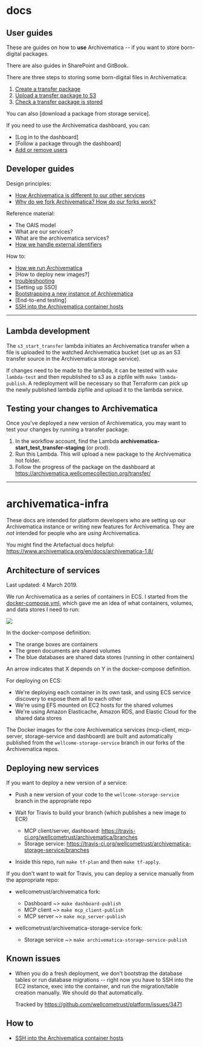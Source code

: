 # docs

## User guides

These are guides on how to **use** Archivematica -- if you want to store born-digital packages.

There are also guides in SharePoint and GitBook.

There are three steps to storing some born-digital files in Archivematica:

1.  [Create a transfer package](howto/create-a-transfer-package.md)
2.  [Upload a transfer package to S3](howto/upload-a-transfer-package-to-s3.md)
3.  [Check a transfer package is stored](howto/check-a-transfer-package-is-stored.md)

You can also [download a package from storage service].

If you need to use the Archivematica dashboard, you can:

*   [Log in to the dashboard]
*   [Follow a package through the dashboard]
*   [Add or remove users](howto/add-or-remove-users.md)

## Developer guides

Design principles:

*   [How Archivematica is different to our other services](developers/how-archivematica-is-different.md)
*   [Why do we fork Archivematica? How do our forks work?](developers/archivematica-forks.md)

Reference material:

*   The OAIS model
*   What are our services?
*   What are the archivematica services?
*   [How we handle external identifiers](docs/external-identifiers.md)

How to:

*   [How we run Archivematica](developers/how-we-run-archivematica.md)
*   [How to deploy new images?]
*   [troubleshooting](developers/troubleshooting.md)
*   [Setting up SSO]
*   [Bootstrapping a new instance of Archivematica](developers/bootstrapping.md)
*   [End-to-end testing]
*   [SSH into the Archivematica container hosts](howto/ssh-into-container-hosts.md)

---


## Lambda development

The `s3_start_transfer` lambda initiates an Archivematica transfer when a file is uploaded to the watched Archivematica bucket (set up as an S3 transfer source in the Archivematica storage service).

If changes need to be made to the lambda, it can be tested with `make lambda-test` and then republished to s3 as a zipfile with `make lambda-publish`. A redeployment will be necessary so that Terraform can pick up the newly published lambda zipfile and upload it to the lambda service.

## Testing your changes to Archivematica

Once you've deployed a new version of Archivematica, you may want to test your changes by running a transfer package.

1.  In the workflow account, find the Lambda **archivematica-start_test_transfer-staging** (or prod).
2.  Run this Lambda.
    This will upload a new package to the Archivematica hot folder.
3.  Follow the progress of the package on the dashboard at <https://archivematica.wellcomecollection.org/transfer/>

---

# archivematica-infra

These docs are intended for platform developers who are setting up our Archivematica instance or writing new features for Archivematica.
They are *not* intended for people who are *using* Archivematica.

You might find the Artefactual docs helpful: <https://www.archivematica.org/en/docs/archivematica-1.8/>

## Architecture of services

Last updated: 4 March 2019.

We run Archivematica as a series of containers in ECS.
I started from the [docker-compose.yml][compose], which gave me an idea of what containers, volumes, and data stores I need to run:

![](containers.png)

In the docker-compose definition:

*   The orange boxes are containers
*   The green documents are shared volumes
*   The blue databases are shared data stores (running in other containers)

An arrow indicates that X depends on Y in the docker-compose definition.

For deploying on ECS:

*   We're deploying each container in its own task, and using ECS service discovery to expose them all to each other
*   We're using EFS mounted on EC2 hosts for the shared volumes
*   We're using Amazon Elasticache, Amazon RDS, and Elastic Cloud for the shared data stores

The Docker images for the core Archivematica services (mcp-client, mcp-server, storage-service and dashboard) are built and automatically published from the `wellcome-storage-service` branch in our forks of the Archivematica repos.

[compose]: https://github.com/artefactual-labs/am/blob/9567e9578a85fd10657cb815fb2714dbb5caa333/compose/docker-compose.yml


## Deploying new services

If you want to deploy a new version of a service:

*   Push a new version of your code to the `wellcome-storage-service` branch in the appropriate repo

*   Wait for Travis to build your branch (which publishes a new image to ECR)

    -   MCP client/server, dashboard: <https://travis-ci.org/wellcometrust/archivematica/branches>
    -   Storage service: <https://travis-ci.org/wellcometrust/archivematica-storage-service/branches>

*   Inside this repo, run `make tf-plan` and then `make tf-apply`.

If you don't want to wait for Travis, you can deploy a service manually from the appropriate repo:

*   wellcometrust/archivematica fork:

    -   Dashboard ~> `make dashboard-publish`
    -   MCP client ~> `make mcp_client-publish`
    -   MCP server ~> `make mcp_server-publish`

*   wellcometrust/archivematica-storage-service fork:

    -   Storage service ~> `make archivematica-storage-service-publish`


## Known issues

*   When you do a fresh deployment, we don't bootstrap the database tables or run database migrations -- right now you have to SSH into the EC2 instance, exec into the container, and run the migration/table creation manually.
    We should do that automatically.

    Tracked by <https://github.com/wellcometrust/platform/issues/3471>


## How to

*   [SSH into the Archivematica container hosts](howto/ssh-into-container-hosts.md)

